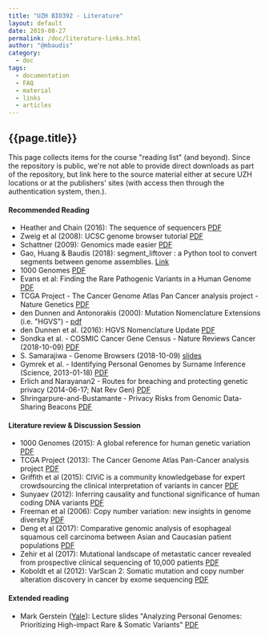 ```yaml
---
title: "UZH BIO392 - Literature"
layout: default
date: 2019-08-27
permalink: /doc/literature-links.html
author: "@mbaudis"
category:
  - doc
tags:
  - documentation
  - FAQ
  - material
  - links
  - articles
---
```


## {{page.title}}

This page collects items for the course "reading list" (and beyond). Since the repository is public, we're not able to provide direct downloads as part of the repository, but link here to the source material either at secure UZH locations or at the publishers' sites (with access then through the authentication system, then.).

#### Recommended Reading

* Heather and Chain (2016): The sequence of sequencers [PDF](https://internal.baudisgroup.org/pdf/2016-01-15___Heather_and_Chain__The-sequence-of-sequencers__Genomics.pdf)
* Zweig et al (2008): UCSC genome browser tutorial [PDF](https://internal.baudisgroup.org/pdf/2008-08-01___Zweig_et_al.__UCSC-genome-browser-tutorial__Genomics.pdf)
* Schattner (2009): Genomics made easier [PDF](https://internal.baudisgroup.org/pdf/2009-03-01___Schattner__Genomics-made-easier__Genomics.pdf)
* Gao, Huang & Baudis (2018): segment_liftover : a Python tool to convert segments between genome assemblies. [Link](https://info.baudisgroup.org/publications/2018/03/14/segment_liftover.html)
* 1000 Genomes [PDF](https://internal.baudisgroup.org/pdf/2015-10-01___1000-Genomes-Consortium__A%20global-reference-for-human-genetic-variation__Nature.pdf)
* Evans et al: Finding the Rare Pathogenic Variants in a Human Genome [PDF](https://internal.baudisgroup.org/pdf/2017-05-09___Evans__Clinical_genome_sequencing__JAMA_comment.pdf)
* TCGA Project - The Cancer Genome Atlas Pan Cancer analysis project - Nature Genetics [PDF](http://internal.baudisgroup.org/pdf/2013-10-01___TCGA_Project__The-Cancer-Genome-Atlas-Pan-Cancer-analysis-project__Nature_Genetics.pdf)
* den Dunnen and Antonorakis (2000): Mutation Nomenclature Extensions (i.e. "HGVS") - [pdf](2000-01-01___den_Dunnen_and_Antonorakis__Mutation-Nomenclature-Extensions__Human_Mutation.pdf)
* den Dunnen et al. (2016): HGVS Nomenclature Update [PDF](https://internal.baudisgroup.org/pdf/2016-03-02___Dunnen_et_al.__HGVS%20Recommendations_2016-Update__Human_Mutation.pdf)
* Sondka et al. - COSMIC Cancer Gene Census - Nature Reviews Cancer (2018-10-09) [PDF](https://internal.baudisgroup.org/pdf/2018-10-09___Sondka-et-al.__COSMIC-Cancer-Gene-Census__Nature-Reviews-Cancer.pdf)
* S. Samarajiwa - Genome Browsers (2018-10-09)  [slides](https://internal.baudisgroup.org/pdf/2014-07-27___Samarajiwa__Genome-Browsers__Cambridge-lecture-slides)
* Gymrek et al. - Identifying Personal Genomes by Surname Inference (Science, 2013-01-18) [PDF](https://internal.baudisgroup.org/pdf/2013-01-18___Gymrek-et-al.__Identifying-Personal-Genomes-by-Surname-Inference__Science.pdf)
* Erlich and Narayanan2 - Routes for breaching and protecting genetic privacy (2014-06-17; Nat Rev Gen) [PDF](https://internal.baudisgroup.org/pdf/2014-06-17___Erlich__Routes_breaching_genetic_privacy__NatRevGen.pdf)
* Shringarpure-and-Bustamante - Privacy Risks from Genomic Data-Sharing Beacons [PDF](https://internal.baudisgroup.org/pdf/2015-11-05___Shringarpure-and-Bustamante__Privacy-Risks-from-Genomic-Data-Sharing-Beacons__American-Journal-of-Human-Genetics.pdf)

#### Literature review & Discussion Session

* 1000 Genomes (2015): A global reference for human genetic variation [PDF](https://internal.baudisgroup.org/pdf/2015-10-01___1000-Genomes-Consortium__A-global-reference-for-human-genetic-variation__Nature.pdf)
* TCGA Project (2013): The Cancer Genome Atlas Pan-Cancer analysis project [PDF](https://internal.baudisgroup.org/pdf/2013-10-01___TCGA_Project__The-Cancer-Genome-Atlas-Pan-Cancer-analysis-project__Nature_Genetics.pdf)
* Griffith et al (2015): CIViC is a community knowledgebase for expert crowdsourcing the clinical interpretation of variants in cancer [PDF](https://internal.baudisgroup.org/pdf/2015-07-01___Griffith__CIViC-is-a-community-knowledgebase-for-expert-crowdsourcing-the-clinical-interpretation-of-variants-in-cancer__Nature_Genetics.pdf)
* Sunyaev (2012): Inferring causality and functional significance of human coding DNA variants [PDF](https://internal.baudisgroup.org/pdf/2012-09-06___Sunyaev__Inferring-causality-and-functional-significance-of-human-coding-DNA-variants__Human_Molecular_Genetics.pdf)
* Freeman et al (2006): Copy number variation: new insights in genome diversity [PDF](https://internal.baudisgroup.org/pdf/2006-06-29___Sunyaev__Copy-number-variation-new-insights-in-genome-diversity__Genome_Research.pdf)
* Deng et al (2017): Comparative genomic analysis of esophageal squamous cell carcinoma between Asian and Caucasian patient populations [PDF](https://internal.baudisgroup.org/pdf/2017-11-16___Deng__Comparative-genomic-analysis-of-esophageal-squamous-cell-carcinoma-between-Asian-and-Caucasian-patient-populations__Nature_Communications.pdf)
* Zehir et al (2017): Mutational landscape of metastatic cancer revealed from prospective clinical sequencing of 10,000 patients [PDF](https://internal.baudisgroup.org/pdf/2017-05-08___Zehir_et_al.__MSKCC-IMPACT_Panel_Sequencing_more_than_10000_metastatic_cancer_patients__NatMed.pdf)
* Koboldt et al (2012): VarScan 2: Somatic mutation and copy number alteration discovery in cancer by exome sequencing [PDF](https://internal.baudisgroup.org/pdf/2012-02-02___VarScan-2-Somatic-mutation-and-copy-number-alteration-discovery-in-cancer-by-exome-sequencing__Genome_Research.pdf)

#### Extended reading

* Mark Gerstein ([Yale](http://Lectures.GersteinLab.org)): Lecture slides "Analyzing Personal Genomes: Prioritizing High-impact Rare & Somatic Variants"  [PDF](https://internal.baudisgroup.org/pdf/2016-03-29___Gerstein_Personal-Genomes-Prioritizing-High-impact-Variants__slides.pdf)
